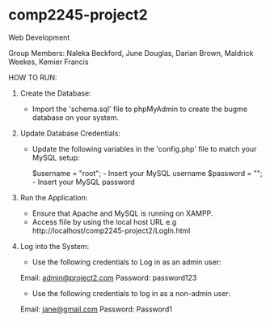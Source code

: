 # comp2245-project2
Web Development

Group Members:
Naleka Beckford,
June Douglas,
Darian Brown,
Maldrick Weekes,
Kemier Francis 

HOW TO RUN:

1. Create the Database:
   - Import the 'schema.sql' file to phpMyAdmin to create the bugme database on your system.

2. Update Database Credentials:
   - Update the following variables in the 'config.php' file to match your MySQL setup:
         
     $username = "root";     - Insert your MySQL username
     $password = "";         - Insert your MySQL password
    

3. Run the Application:
   - Ensure that Apache and MySQL is running on XAMPP.
   - Access fiile by using the local host URL 
   e.g  http://localhost/comp2245-project2/LogIn.html
   
   
4. Log into the System:

   - Use the following credentials to Log in as an admin user:

   Email:       admin@project2.com
   Password:    password123

   - Use the following credentials to log in as a non-admin user:

   Email:       jane@gmail.com
   Password:    Password1
